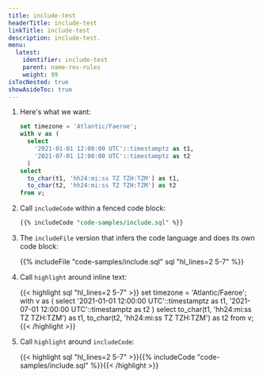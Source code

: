 ```yaml
---
title: include-test
headerTitle: include-test
linkTitle: include-test
description: include-test.
menu:
  latest:
    identifier: include-test
    parent: name-res-rules
    weight: 99
isTocNested: true
showAsideToc: true
---
```


1. Here's what we want:

    ```sql {hl_lines=[2,"5-7"]}
    set timezone = 'Atlantic/Faeroe';
    with v as (
      select 
        '2021-01-01 12:00:00 UTC'::timestamptz as t1,
        '2021-07-01 12:00:00 UTC'::timestamptz as t2
      )
    select
      to_char(t1, 'hh24:mi:ss TZ TZH:TZM') as t1,
      to_char(t2, 'hh24:mi:ss TZ TZH:TZM') as t2
    from v;
    ```

1. Call `includeCode` within a fenced code block:

    ```sql
    {{% includeCode "code-samples/include.sql" %}}
    ```

1. The `includeFile` version that infers the code language and does its own code block:

    {{% includeFile "code-samples/include.sql" sql "hl_lines=2 5-7" %}}

1. Call `highlight` around inline text:

    {{< highlight sql "hl_lines=2 5-7" >}}
set timezone = 'Atlantic/Faeroe';
with v as (
  select 
    '2021-01-01 12:00:00 UTC'::timestamptz as t1,
    '2021-07-01 12:00:00 UTC'::timestamptz as t2
  )
select
  to_char(t1, 'hh24:mi:ss TZ TZH:TZM') as t1,
  to_char(t2, 'hh24:mi:ss TZ TZH:TZM') as t2
from v;
{{< /highlight >}}

1. Call `highlight` around `includeCode`:

    {{< highlight sql "hl_lines=2 5-7" >}}{{% includeCode "code-samples/include.sql" %}}{{< /highlight >}}
